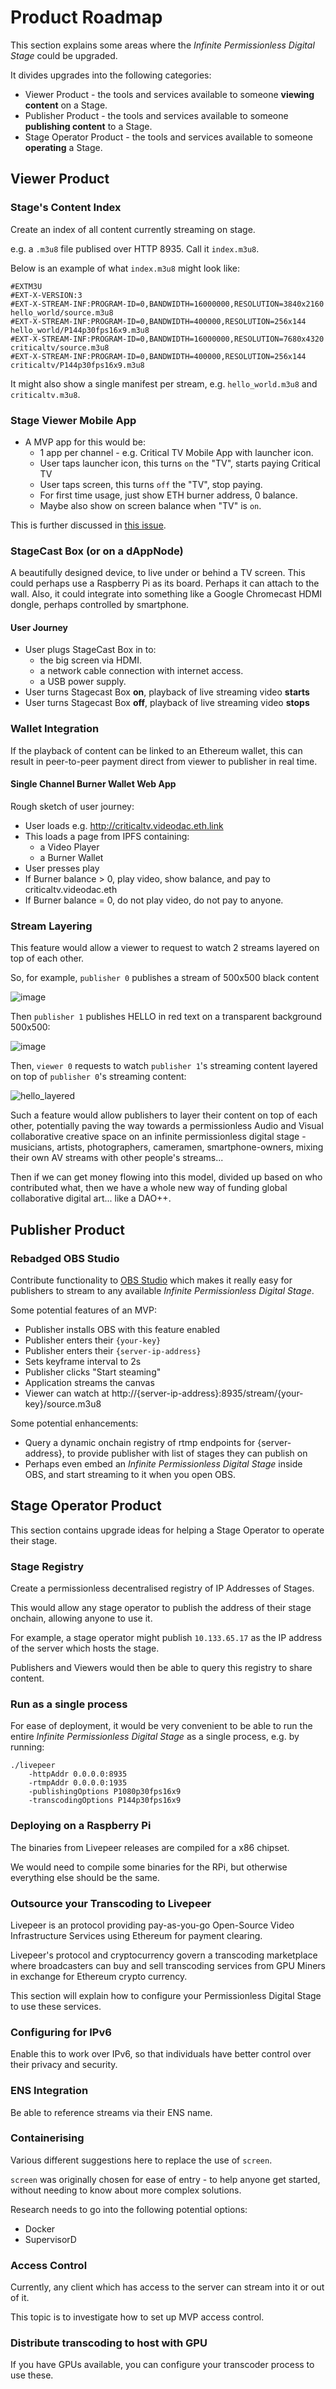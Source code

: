 # Product Roadmap

This section explains some areas where the _Infinite Permissionless Digital Stage_ could be upgraded.

It divides upgrades into the following categories:

- Viewer Product - the tools and services available to someone **viewing content** on a Stage.
- Publisher Product - the tools and services available to someone **publishing content** to a Stage.
- Stage Operator Product - the tools and services available to someone **operating** a Stage.

## Viewer Product

### Stage's Content Index

Create an index of all content currently streaming on stage.

e.g. a `.m3u8` file publised over HTTP 8935. Call it `index.m3u8`.

Below is an example of what `index.m3u8` might look like:

```
#EXTM3U
#EXT-X-VERSION:3
#EXT-X-STREAM-INF:PROGRAM-ID=0,BANDWIDTH=16000000,RESOLUTION=3840x2160
hello_world/source.m3u8
#EXT-X-STREAM-INF:PROGRAM-ID=0,BANDWIDTH=400000,RESOLUTION=256x144
hello_world/P144p30fps16x9.m3u8
#EXT-X-STREAM-INF:PROGRAM-ID=0,BANDWIDTH=16000000,RESOLUTION=7680x4320
criticaltv/source.m3u8
#EXT-X-STREAM-INF:PROGRAM-ID=0,BANDWIDTH=400000,RESOLUTION=256x144
criticaltv/P144p30fps16x9.m3u8
```

It might also show a single manifest per stream, e.g. `hello_world.m3u8` and `criticaltv.m3u8`.

### Stage Viewer Mobile App

- A MVP app for this would be:
  - 1 app per channel - e.g. Critical TV Mobile App with launcher icon.
  - User taps launcher icon, this turns `on` the "TV", starts paying Critical TV
  - User taps screen, this turns `off` the "TV", stop paying.
  - For first time usage, just show ETH burner address, 0 balance.
  - Maybe also show on screen balance when "TV" is `on`.
  
This is further discussed in [this issue](https://github.com/criticaltv/infinite-permissionless-digital-stage/issues/2).

### StageCast Box (or on a dAppNode)

A beautifully designed device, to live under or behind a TV screen. This could perhaps use a Raspberry Pi as its board. Perhaps it can attach to the wall. Also, it could integrate into something like a Google Chromecast HDMI dongle, perhaps controlled by smartphone.

#### User Journey

- User plugs StageCast Box in to:
  - the big screen via HDMI.
  - a network cable connection with internet access.
  - a USB power supply.
- User turns Stagecast Box __on__, playback of live streaming video __starts__
- User turns Stagecast Box __off__, playback of live streaming video __stops__

### Wallet Integration

If the playback of content can be linked to an Ethereum wallet, this can result in peer-to-peer payment direct from viewer to publisher in real time.

#### Single Channel Burner Wallet Web App

Rough sketch of user journey:

- User loads e.g. http://criticaltv.videodac.eth.link
- This loads a page from IPFS containing:
  - a Video Player
  - a Burner Wallet
- User presses play
- If Burner balance > 0, play video, show balance, and pay to criticaltv.videodac.eth
- If Burner balance = 0, do not play video, do not pay to anyone.

### Stream Layering

This feature would allow a viewer to request to watch 2 streams layered on top of each other.

So, for example, `publisher 0` publishes a stream of 500x500 black content

![image](https://user-images.githubusercontent.com/59374467/71674822-98bded80-2d7c-11ea-9818-25970c4c5e81.png)

Then `publisher 1` publishes HELLO in red text on a transparent background 500x500:

![image](https://user-images.githubusercontent.com/59374467/71674945-f6523a00-2d7c-11ea-991f-a871bae2736c.png)

Then, `viewer 0` requests to watch `publisher 1`'s streaming content layered on top of `publisher 0`'s streaming content:

![hello_layered](https://user-images.githubusercontent.com/59374467/71675146-74164580-2d7d-11ea-85b9-d5847ba85ed8.png)

Such a feature would allow publishers to layer their content on top of each other, potentially paving the way towards a permissionless Audio and Visual collaborative creative space on an infinite permissionless digital stage - musicians, artists, photographers, cameramen, smartphone-owners, mixing their own AV streams with other people's streams...

Then if we can get money flowing into this model, divided up based on who contributed what, then we have a whole new way of funding global collaborative digital art... like a DAO++.

## Publisher Product

### Rebadged OBS Studio

Contribute functionality to [OBS Studio](https://obsproject.com/) which makes it really easy for publishers to stream to any available _Infinite Permissionless Digital Stage_.

Some potential features of an MVP:

- Publisher installs OBS with this feature enabled
- Publisher enters their `{your-key}`
- Publisher enters their `{server-ip-address}`
- Sets keyframe interval to 2s
- Publisher clicks "Start steaming"
- Application streams the canvas 
- Viewer can watch at http://{server-ip-address}:8935/stream/{your-key}/source.m3u8

Some potential enhancements:

- Query a dynamic onchain registry of rtmp endpoints for {server-address}, to provide publisher with list of stages they can publish on
- Perhaps even embed an _Infinite Permissionless Digital Stage_ inside OBS, and start streaming to it when you open OBS.

## Stage Operator Product

This section contains upgrade ideas for helping a Stage Operator to operate their stage.

### Stage Registry

Create a permissionless decentralised registry of IP Addresses of Stages.

This would allow any stage operator to publish the address of their stage onchain, allowing anyone to use it.

For example, a stage operator might publish `10.133.65.17` as the IP address of the server which hosts the stage.

Publishers and Viewers would then be able to query this registry to share content.

### Run as a single process

For ease of deployment, it would be very convenient to be able to run the entire _Infinite Permissionless Digital Stage_ as a single process, e.g. by running:

```
./livepeer
    -httpAddr 0.0.0.0:8935
    -rtmpAddr 0.0.0.0:1935
    -publishingOptions P1080p30fps16x9
    -transcodingOptions P144p30fps16x9 
```

### Deploying on a Raspberry Pi

The binaries from Livepeer releases are compiled for a x86 chipset.

We would need to compile some binaries for the RPi, but otherwise everything else should be the same.

### Outsource your Transcoding to Livepeer

Livepeer is an protocol providing pay-as-you-go Open-Source Video Infrastructure Services using Ethereum for payment clearing.

Livepeer's protocol and cryptocurrency govern a transcoding marketplace where broadcasters can buy and sell transcoding services from GPU Miners in exchange for Ethereum crypto currency.

This section will explain how to configure your Permissionless Digital Stage to use these services.

### Configuring for IPv6

Enable this to work over IPv6, so that individuals have better control over their privacy and security.

### ENS Integration

Be able to reference streams via their ENS name.

### Containerising

Various different suggestions here to replace the use of `screen`.

`screen` was originally chosen for ease of entry - to help anyone get started, without needing to know about more complex solutions.

Research needs to go into the following potential options:

- Docker
- SupervisorD

### Access Control

Currently, any client which has access to the server can stream into it or out of it.

This topic is to investigate how to set up MVP access control.

### Distribute transcoding to host with GPU

If you have GPUs available, you can configure your transcoder process to use these.
